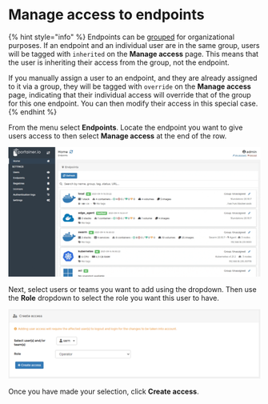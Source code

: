 # Manage access to endpoints

{% hint style="info" %}
Endpoints can be [grouped](groups.md) for organizational purposes. If an endpoint and an individual user are in the same group, users will be tagged with `inherited` on the **Manage access** page. This means that the user is inheriting their access from the group, not the endpoint.

If you manually assign a user to an endpoint, and they are already assigned to it via a group, they will be tagged with `override` on the **Manage access** page, indicating that their individual access will override that of the group for this one endpoint. You can then modify their access in this special case.
{% endhint %}

From the menu select **Endpoints**. Locate the endpoint you want to give users access to then select **Manage access** at the end of the row.

![](../../.gitbook/assets/be-endpoints-access-1.gif)

Next, select users or teams you want to add using the dropdown. Then use the **Role** dropdown to select the role you want this user to have.

![](../../.gitbook/assets/be-endpoints-access-2.png)

Once you have made your selection, click **Create access**.


